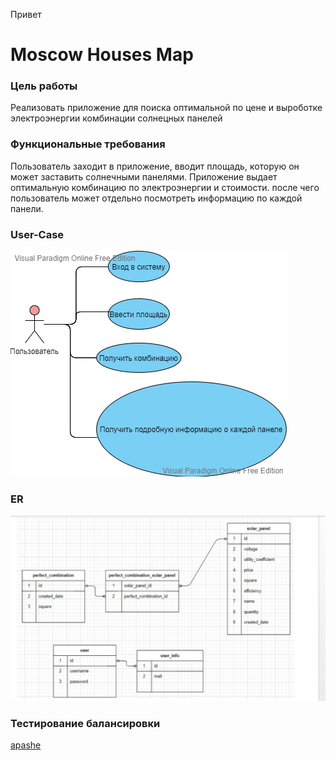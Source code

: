 <p>Привет</p>

# Moscow Houses Map    
     
### Цель работы
Реализовать приложение для поиска оптимальной по цене и выроботке электроэнергии комбинации солнецных панелей


### Функциональные требования   
Пользователь заходит в приложение, вводит площадь, которую он может заставить солнечными панелями. Приложение выдает оптимальную комбинацию по электроэнергии и стоимости. после чего пользователь может отдельно посмотреть информацию по каждой панели.  


### User-Case   
![usercase](ATM.png)     


### ER   
![er](bd.jpg)


### Тестирование балансировки   
[apashe](apashe-res.md)
